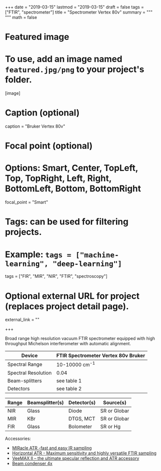 
+++
date = "2019-03-15"
lastmod = "2019-03-15"
draft = false
tags = ["FTIR", "spectrometer"]
title = "Spectrometer Vertex 80v"
summary = """
"""
math = false

# Featured image
# To use, add an image named `featured.jpg/png` to your project's folder. 
[image]
  # Caption (optional)
  caption = "Bruker Vertex 80v"
  
  # Focal point (optional)
  # Options: Smart, Center, TopLeft, Top, TopRight, Left, Right, BottomLeft, Bottom, BottomRight
  focal_point = "Smart"


# Tags: can be used for filtering projects.
# Example: `tags = ["machine-learning", "deep-learning"]`
tags = ["FIR", "MIR", "NIR", "FTIR", "spectroscopy"]

# Optional external URL for project (replaces project detail page).
external_link = ""


+++

Broad range high resolution vacuum FTIR spectrometer equipped with high throughput Michelson interferometer with automatic alignment.


|  Device | FTIR Spectrometer Vertex 80v Bruker |
| --- | --- |
|  Spectral Range | 10-10000 cm<sup>-1</sup> |
|  Spectral Resolution | 0.04 |
|  Beam-splitters | see table 1 |
|  Detectors |see table 2|



|  Range | Beamsplitter(s) | Detector(s) | Source(s)|
| --- | --- |  --- | --- |
|  NIR | Glass | Diode | SR or Globar |
|  MIR | KBr | DTGS, MCT | SR or Globar |
|  FIR | Glass | Bolometer | SR or Hg|


Accessories:

- [MIRacle ATR -fast and easy IR sampling]({{<ref"/accessories/MIRacle/index.md">}})
- [Horizontal ATR - Maximum sensitivity and highly versatile FTIR sampling]({{<ref"/accessories/HATR/index.md">}})
- [VeeMAX II – the ultimate specular reflection and ATR accessory]({{<ref"/accessories/VeeMaxII-ATR/index.md">}})
- [Beam condenser 4x]({{<ref"/accessories/Beam-Condenser/index.md">}})




